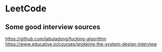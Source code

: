 # LeetCode

## Some good interview sources

https://github.com/labuladong/fucking-algorithm
https://www.educative.io/courses/grokking-the-system-design-interview